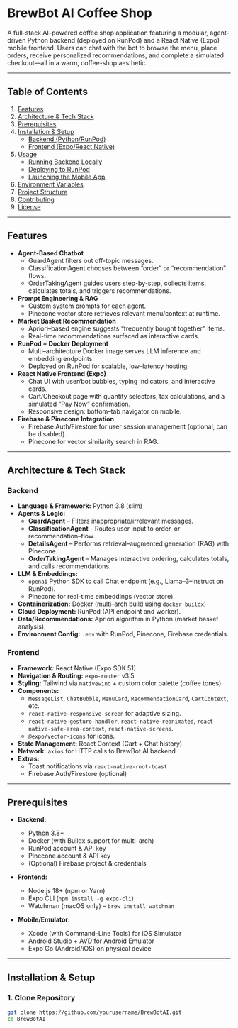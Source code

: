 # BrewBot AI Coffee Shop

A full-stack AI–powered coffee shop application featuring a modular, agent-driven Python backend (deployed on RunPod) and a React Native (Expo) mobile frontend. Users can chat with the bot to browse the menu, place orders, receive personalized recommendations, and complete a simulated checkout—all in a warm, coffee-shop aesthetic.

---

## Table of Contents

1. [Features](#features)  
2. [Architecture & Tech Stack](#architecture--tech-stack)  
3. [Prerequisites](#prerequisites)  
4. [Installation & Setup](#installation--setup)  
   - [Backend (Python/RunPod)](#backend-pythonrunpod)  
   - [Frontend (Expo/React Native)](#frontend-exporeact-native)  
5. [Usage](#usage)  
   - [Running Backend Locally](#running-backend-locally)  
   - [Deploying to RunPod](#deploying-to-runpod)  
   - [Launching the Mobile App](#launching-the-mobile-app)  
6. [Environment Variables](#environment-variables)  
7. [Project Structure](#project-structure)  
8. [Contributing](#contributing)  
9. [License](#license)

---

## Features

- **Agent-Based Chatbot**  
  - GuardAgent filters out off-topic messages.  
  - ClassificationAgent chooses between “order” or “recommendation” flows.  
  - OrderTakingAgent guides users step-by-step, collects items, calculates totals, and triggers recommendations.  
- **Prompt Engineering & RAG**  
  - Custom system prompts for each agent.  
  - Pinecone vector store retrieves relevant menu/context at runtime.  
- **Market Basket Recommendation**  
  - Apriori–based engine suggests “frequently bought together” items.  
  - Real-time recommendations surfaced as interactive cards.  
- **RunPod + Docker Deployment**  
  - Multi–architecture Docker image serves LLM inference and embedding endpoints.  
  - Deployed on RunPod for scalable, low–latency hosting.  
- **React Native Frontend (Expo)**  
  - Chat UI with user/bot bubbles, typing indicators, and interactive cards.  
  - Cart/Checkout page with quantity selectors, tax calculations, and a simulated “Pay Now” confirmation.  
  - Responsive design: bottom–tab navigator on mobile.  
- **Firebase & Pinecone Integration**  
  - Firebase Auth/Firestore for user session management (optional, can be disabled).  
  - Pinecone for vector similarity search in RAG.

---

## Architecture & Tech Stack

### Backend  
- **Language & Framework:** Python 3.8 (slim)  
- **Agents & Logic:**  
  - **GuardAgent** – Filters inappropriate/irrelevant messages.  
  - **ClassificationAgent** – Routes user input to order–or recommendation–flow.  
  - **DetailsAgent** – Performs retrieval–augmented generation (RAG) with Pinecone.  
  - **OrderTakingAgent** – Manages interactive ordering, calculates totals, and calls recommendations.  
- **LLM & Embeddings:**  
  - `openai` Python SDK to call Chat endpoint (e.g., Llama–3–Instruct on RunPod).  
  - Pinecone for real-time embeddings (vector store).  
- **Containerization:** Docker (multi–arch build using `docker buildx`)  
- **Cloud Deployment:** RunPod (API endpoint and worker).  
- **Data/Recommendations:** Apriori algorithm in Python (market basket analysis).  
- **Environment Config:** `.env` with RunPod, Pinecone, Firebase credentials.

### Frontend  
- **Framework:** React Native (Expo SDK 51)  
- **Navigation & Routing:** `expo-router` v3.5  
- **Styling:** Tailwind via `nativewind` + custom color palette (coffee tones)  
- **Components:**  
  - `MessageList`, `ChatBubble`, `MenuCard`, `RecommendationCard`, `CartContext`, etc.  
  - `react-native-responsive-screen` for adaptive sizing.  
  - `react-native-gesture-handler`, `react-native-reanimated`, `react-native-safe-area-context`, `react-native-screens`.  
  - `@expo/vector-icons` for icons.  
- **State Management:** React Context (Cart + Chat history)  
- **Network:** `axios` for HTTP calls to BrewBot AI backend  
- **Extras:**  
  - Toast notifications via `react-native-root-toast`  
  - Firebase Auth/Firestore (optional)

---

## Prerequisites

- **Backend:**  
  - Python 3.8+  
  - Docker (with Buildx support for multi–arch)  
  - RunPod account & API key  
  - Pinecone account & API key  
  - (Optional) Firebase project & credentials

- **Frontend:**  
  - Node.js 18+ (npm or Yarn)  
  - Expo CLI (`npm install -g expo-cli`)  
  - Watchman (macOS only) – `brew install watchman`

- **Mobile/Emulator:**  
  - Xcode (with Command–Line Tools) for iOS Simulator  
  - Android Studio + AVD for Android Emulator  
  - Expo Go (Android/iOS) on physical device

---

## Installation & Setup

### 1. Clone Repository

```bash
git clone https://github.com/yourusername/BrewBotAI.git
cd BrewBotAI
